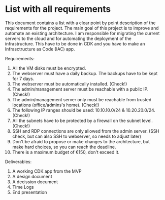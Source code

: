 # List with all requirements

This document contains a list with a clear point by point description of the requirements for the project. The main goal of this project is to improve and automate an existing architecture. I am responsible for migrating the current servers to the cloud and for automating the deployment of the infrastructure. This have to be done in CDK and you have to make an Infrasctructure as Code (IAC) app. 

Requirements:

1. All the VM disks must be encrypted. 
2. The webserver must have a daily backup. The backups have to be kept for 7 days.
3. The webserver must be automatically installed. (Check!)
4. The admin/management server must be reachable with a public IP. (Check!)
5. The admin/management server only must be reachable from trusted locations (office/admins's home). (Check!)
6. The following IP ranges should be used: 10.10.10.0/24 & 10.20.20.0/24. (Check!)
7. All the subnets have to be protected by a firewall on the subnet level. (Check!)
8. SSH and RDP connections are only allowed from the admin server. (SSH check, but can also SSH to webserver, so needs to adjust later)
9. Don't be afraid to propose or make changes to the architecture, but make hard choices, so you can reach the deadline.   
10. There is a maximum budget of €150, don't exceed it.

Deliverables:

1. A working CDK app from the MVP
2. A design document
3. A decission document
4. Time Logs
5. End presentation






